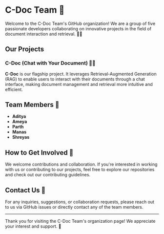 # C-Doc Team 🚀

Welcome to the C-Doc Team's GitHub organization! We are a group of five passionate developers collaborating on innovative projects in the field of document interaction and retrieval. 📄💬

## Our Projects

### C-Doc (Chat with Your Document) 📝🤖
**C-Doc** is our flagship project. It leverages Retrieval-Augmented Generation (RAG) to enable users to interact with their documents through a chat interface, making document management and retrieval more intuitive and efficient.

## Team Members 👥

- **Aditya** 
- **Ameya**
- **Parth** 
- **Manas** 
- **Shreyas** 

## How to Get Involved 🤝

We welcome contributions and collaboration. If you're interested in working with us or contributing to our projects, feel free to explore our repositories and check out our contributing guidelines.

## Contact Us 📧

For any inquiries, suggestions, or collaboration requests, please reach out to us via GitHub issues or directly contact any of the team members.

---

Thank you for visiting the C-Doc Team's organization page! We appreciate your interest and support. 🙌
